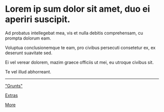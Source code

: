 # Lorem ip sum dolor sit amet, duo ei aperiri suscipit. 

Ad probatus intellegebat mea, vis et nulla debitis comprehensam, cu prompta dolorum eam. 

Voluptua conclusionemque te eam, pro civibus persecuti consetetur ex, ex deserunt suavitate sed. 

Ei vel verear dolorem, mazim graece officiis ut mei, eu utroque civibus sit. 

Te vel illud abhorreant.

---

["Grunts"](grunts.html)

[Extras](other-page.html)

[More](another-page.html)
